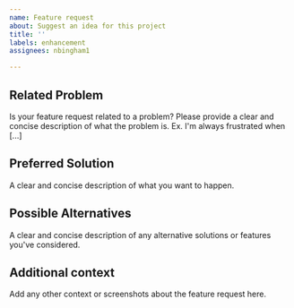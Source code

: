 ```yaml
---
name: Feature request
about: Suggest an idea for this project
title: ''
labels: enhancement
assignees: nbingham1

---
```


## Related Problem
 Is your feature request related to a problem? Please provide a clear and concise description of what the problem is. Ex. I'm always frustrated when [...]

## Preferred Solution
A clear and concise description of what you want to happen.

## Possible Alternatives
A clear and concise description of any alternative solutions or features you've considered.

## Additional context
Add any other context or screenshots about the feature request here.
